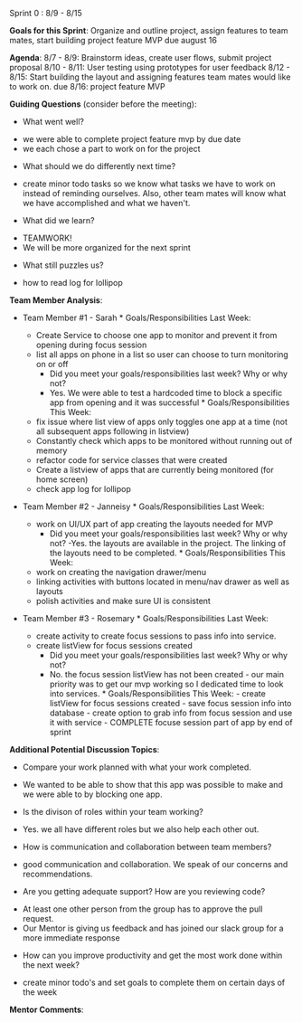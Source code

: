 Sprint 0 : 8/9 - 8/15

**Goals for this Sprint**:
Organize and outline project, assign features to team mates, start building project feature MVP due august 16


**Agenda**:
8/7 - 8/9: Brainstorm ideas, create user flows, submit project proposal
8/10 - 8/11: User testing using prototypes for user feedback
8/12 - 8/15: Start building the layout and assigning features team mates would like to work on.
due 8/16: project feature MVP

**Guiding Questions** (consider before the meeting):
  *  What went well?
   - we were able to complete project feature mvp by due date
   - we each chose a part to work on for the project
  *  What should we do differently next time?
   - create minor todo tasks so we know what tasks we have to work on instead of reminding ourselves. Also, other team mates will know what we have accomplished and what we haven't. 
  *  What did we learn?
   - TEAMWORK!
   - We will be more organized for the next sprint
  *  What still puzzles us?
   - how to read log for lollipop
 

**Team Member Analysis**:

  *  Team Member #1 - Sarah
    * Goals/Responsibilities Last Week: 
     - Create Service to choose one app to monitor and prevent it from opening during focus session
     - list all apps on phone in a list so user can choose to turn monitoring on or off
        * Did you meet your goals/responsibilities last week? Why or why not?
         - Yes. We were able to test a hardcoded time to block a specific app from opening and it was successful
    * Goals/Responsibilities This Week:
     - fix issue where list view of apps only toggles one app at a time (not all subsequent apps following in listview)
     - Constantly check which apps to be monitored without running out of memory
     - refactor code for service classes that were created
     - Create a listview of apps that are currently being monitored (for home screen)
     - check app log for lollipop

  *  Team Member #2 - Janneisy
    * Goals/Responsibilities Last Week:
     - work on UI/UX part of app creating the layouts needed for MVP
         * Did you meet your goals/responsibilities last week? Why or why not?
          -Yes. the layouts are available in the project. The linking of the layouts need to be completed.
    * Goals/Responsibilities This Week:
     - work on creating the navigation drawer/menu 
     - linking activities with buttons located in menu/nav drawer as well as layouts
     - polish activities and make sure UI is consistent
 
  *  Team Member #3 - Rosemary
    * Goals/Responsibilities Last Week:
     - create activity to create focus sessions to pass info into service.
     - create listView for focus sessions created
        * Did you meet your goals/responsibilities last week? Why or why not?
        - No. the focus session listView has not been created - our main priority was to get our mvp working so I dedicated time to look into services.
    * Goals/Responsibilities This Week:
    - create listView for focus sessions created
    - save focus session info into database
    - create option to grab info from focus session and use it with service
    - COMPLETE  focuse session part of app by end of sprint


**Additional Potential Discussion Topics**:

  *  Compare your work planned with what your work completed.
   - We wanted to be able to show that this app was possible to make and we were able to by blocking one app.
  *  Is the divison of roles within your team working?
   - Yes. we all have different roles but we also help each other out.
  *  How is communication and collaboration between team members?
   - good communication and collaboration. We speak of our concerns and recommendations.
  *  Are you getting adequate support? How are you reviewing code?
   - At least one other person from the group has to approve the pull request.
   - Our Mentor is giving us feedback and has joined our slack group for a more immediate response
  *  How can you improve productivity and get the most work done within the next week?
   - create minor todo's  and set goals to complete them on certain days of the week

**Mentor Comments**:
